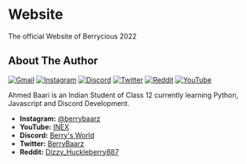 # Website
The official Website of Berrycious 2022

## About The Author
[![Gmail](https://img.shields.io/badge/Gmail-D14836?style=for-the-badge&logo=gmail&logoColor=white)](https://mail.google.com/mail/u/0/?view=cm&fs=1&tf=1&to=ahmed4baari@email.com&su=Reg%20Python%20Development&body=Hey%20Berry)
[![Instagram](https://img.shields.io/badge/Instagram-E4405F?style=for-the-badge&logo=instagram&logoColor=white)](https://instagram.com/BerryBaarz)
[![Discord](https://img.shields.io/badge/Discord-7289DA?style=for-the-badge&logo=discord&logoColor=white)](https://discord.gg/DVwuuaDFaK)
[![Twitter](https://img.shields.io/badge/Twitter-1DA1F2?style=for-the-badge&logo=twitter&logoColor=white)](https://twitter.com/BerryBaarz)
[![Reddit](https://img.shields.io/badge/Reddit-FF4500?style=for-the-badge&logo=reddit&logoColor=white)](https://www.reddit.com/u/Dizzy_Huckleberry887)
[![YouTube](https://img.shields.io/badge/YouTube-FF0000?style=for-the-badge&logo=youtube&logoColor=white)](https://youtube.com/INEXD)

Ahmed Baari is an Indian Student of Class 12 currently learning Python, Javascript and Discord Development.
- **Instagram:** [@berrybaarz](https://instagram.com/berrycious)
- **YouTube:** [INEX](https://youtube.com/INEXD)
- **Discord:** [Berry's World](https://discord.gg/DVwuuaDFaK)
- **Twitter:** [BerryBaarz](https://twitter.com/BerryBaarz)
- **Reddit:** [Dizzy_Huckleberry887](https://www.reddit.com/u/Dizzy_Huckleberry887)
